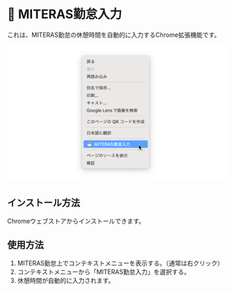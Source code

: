 # 🚀 MITERAS勤怠入力

これは、MITERAS勤怠の休憩時間を自動的に入力するChrome拡張機能です。

![Screenshot](./screenshots/1280x800.png)

## インストール方法

Chromeウェブストアからインストールできます。

## 使用方法

1. MITERAS勤怠上でコンテキストメニューを表示する。（通常は右クリック）
1. コンテキストメニューから「MITERAS勤怠入力」を選択する。
1. 休憩時間が自動的に入力されます。
